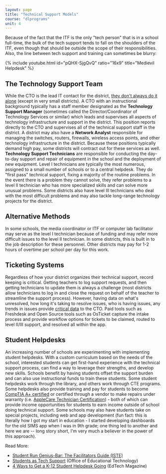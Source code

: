 ```yaml
---
layout: page
title: "Technical Support Models"
course: "dlprograms"
unit: 4
---
```

Because of the fact that the ITF is the only "tech person" that is in a school full-time, the bulk of the tech support tends to fall on the shoulders of the ITF, even though that should be outside the scope of their responsibilities. Also, the line between tech support and training can sometimes be blurry:

{% include youtube.html id="pQHX-SjgQvQ" ratio="16x9" title="Medievil Helpdesk" %}

## The Technology Support Team
While the CTO is the lead IT contact for the district, [they don't always do it alone][1] (except in very small districts). A CTO with an instructional background typically has a staff member designated as the **Technology Support Manager** (sometimes called the Director/Coordinator of Technology Services or similar) which leads and supervises all aspects of technology infrastructure and support in the district. This position reports directly to the CTO and supervises all of the technical support staff in the district. A district may also have a **Network Analyst** responsible for managing the switches, routers, firewalls, wireless access points, and other technology infrastructure in the district. Because these positions typically demand high pay, some districts will contract out for these services as well. **Technology Support Technicians** are responsible for conducting the day-to-day support and repair of equipment in the school and the deployment of new equipment. Level I technicians are typically the most numerous, assigned to a small number of schools or to a central helpdesk. They do "first pass" technical support, fixing a majority of the routine problems. In the event there is a problem they cannot solve, they refer problems to a level II technician who has more specialized skills and can solve more unusual problems. Some districts also have level III technicians who deal with the most difficult problems and may also tackle long-range technology projects for the district.   

## Alternative Methods
In some schools, the media coordinator or ITF or computer lab facilitator may serve as the level I technician because of funding and may refer more difficult issues to the level II technician. In some districts, this is built in to the job description for these personnel. Other districts may pay for 1-2 hours of overtime per school per day for this work.

## Ticketing Systems
Regardless of how your district organizes their technical support, record keeping is critical. Getting teachers to log support requests, and then getting technicians to update them is always a challenge (most districts allow technicians to log in and close the request on behalf of the teacher to streamline the support process). However, having data on what's unresolved, how long it's taking to resolve issues, who is having issues, any trends in issues provide [critical data][2] to the CTO. Paid tools such as Freshdesk and Open Source tools such as OsTicket capture the intake process and provide workflow options for tickets to be claimed, routed to level II/III support, and resolved all within the app.

## Student Helpdesks
An increasing number of schools are experimenting with implementing student helpdesks. With a custom curriculum based on the needs of the school, interested students can get first-hand experience with the technical support process, can find a way to leverage their strengths, and develop new skills. Schools benefit by having students offset the support burden and can also use instructional funds to train these students. Some student helpdesks work through the library, and others work through CTE programs. Some helpdesks also provide training and pay for students to become [CompTIA A+ certified][3] or certified through a vendor to make repairs under warranty (i.e. [AppleCare Technician Certification][4]) - both of which can provide income opportunities for students to earn income outside of school doing technical support.   Some schools may also have students take on special projects, including web and app development (fun fact: this is literally how I got my start in education - I started developing dashboards for the old SIMS app when I was in 9th grade; one thing led to another and here we are -- long story short, I'm very much a believer in the power of this approach). 

Read More:
* [Student Run Genius-Bar: The Facilitators Guide (ISTE)][5]
* [Students as Tech Support][6] (Office of Educational Technology)
* [4 Ways to Get a K-12 Student Helpdesk Going][7] (EdTech Magazine)

[1]:	https://www.wilkescountyschools.org/apps/pages/index.jsp?uREC_ID=1030446&type=d&pREC_ID=1338126#:~:text=Technology%20Technician%20I%201%20NATURE%20OF%20WORK%20The,JOB%20FUNCTIONS%20...%205%20KNOWLEDGE%2C%20SKILLS%20AND%20ABILITIES
[2]:	https://zapier.com/learn/customer-support/customer-support-data/
[3]:	https://www.comptia.org/certifications/a
[4]:	https://www.mesacc.edu/workforce-development/miti/programs/applecare-technician
[5]:	https://www.iste.org/explore/In-the-classroom/Student-run-genius-bar%3A-The-facilitator
[6]:	https://tech.ed.gov/stories/students-as-tech-support/
[7]:	https://edtechmagazine.com/k12/article/2019/03/4-ways-get-k-12-student-help-desk-going

